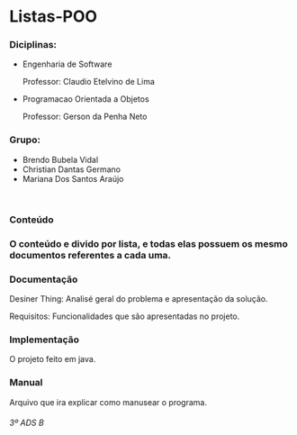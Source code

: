 
<h1>Listas-POO</h1>
<h3>Diciplinas:</h3>
<ul>
   <li>Engenharia de Software</li>
   <p>Professor: Claudio Etelvino de Lima</p>
   <li>Programacao Orientada a Objetos</li>
   <p>Professor: Gerson da Penha Neto</p>
</ul>
<h3>Grupo:</h3>
<ul>
   <li>Brendo Bubela Vidal</li>
   <li>Christian Dantas Germano</li>
   <li>Mariana Dos Santos Araújo</li>
</ul>
<br>
<h3>Conteúdo<h3>
<p>O conteúdo e divido por lista, e todas elas possuem os mesmo documentos referentes a cada uma.<p>
<h3>Documentação</h3>
<p>Desiner Thing: Analisé geral do problema e apresentação da solução.</p>
<p>Requisitos: Funcionalidades que são apresentadas no projeto.</p>
<h3>Implementação</h3>
<p>O projeto feito em java.</p>
<h3>Manual</h3>
<p>Arquivo que ira explicar como manusear o programa.</p>                                                                                                                                  
<h6>3º ADS B</h6>
